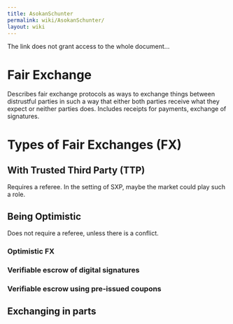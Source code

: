 ```yaml
---
title: AsokanSchunter
permalink: wiki/AsokanSchunter/
layout: wiki
---
```


The link does not grant access to the whole document...

Fair Exchange
=============

Describes fair exchange protocols as ways to exchange things between
distrustful parties in such a way that either both parties receive what
they expect or neither parties does. Includes receipts for payments,
exchange of signatures.

Types of Fair Exchanges (FX)
============================

With Trusted Third Party (TTP)
------------------------------

Requires a referee. In the setting of SXP, maybe the market could play
such a role.

Being Optimistic
----------------

Does not require a referee, unless there is a conflict.

### Optimistic FX

### Verifiable escrow of digital signatures

### Verifiable escrow using pre-issued coupons

Exchanging in parts
-------------------
